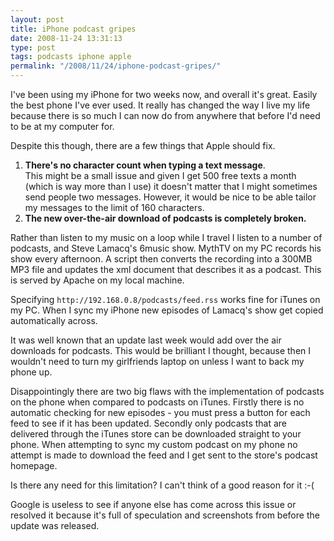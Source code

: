 ```yaml
---
layout: post
title: iPhone podcast gripes
date: 2008-11-24 13:31:13
type: post
tags: podcasts iphone apple
permalink: "/2008/11/24/iphone-podcast-gripes/"
---
```

I've been using my iPhone for two weeks now, and overall it's great. Easily the best phone I've ever used.
It really has changed the way I live my life because there is so much I can now do from anywhere that
before I'd need to be at my computer for.

Despite this though, there are a few things that Apple should fix.

1. **There's no character count when typing a text message**.  
 This might be a small issue and given I get 500 free texts a month (which is way more than I use) it doesn't
 matter that I might sometimes send people two messages. However, it would be nice to be able tailor my
 messages to the limit of 160 characters.
1. **The new over-the-air download of podcasts is completely broken.**

Rather than listen to my music on a loop while I travel I listen to a number of podcasts,
and Steve Lamacq's 6music show. MythTV on my PC records his show every afternoon. A script
then converts the recording into a 300MB MP3 file and updates the xml document that describes
it as a podcast. This is served by Apache on my local machine.

Specifying `http://192.168.0.8/podcasts/feed.rss` works fine for iTunes on my PC. When I sync my
iPhone new episodes of Lamacq's show get copied automatically across.

It was well known that an update last week would add over the air downloads for podcasts. This
would be brilliant I thought, because then I wouldn't need to turn my girlfriends laptop on
unless I want to back my phone up.

Disappointingly there are two big flaws with the implementation of podcasts on the phone when
compared to podcasts on iTunes. Firstly there is no automatic checking for new episodes - you
must press a button for each feed to see if it has been updated. Secondly only podcasts that
are delivered through the iTunes store can be downloaded straight to your phone. When attempting
to sync my custom podcast on my phone no attempt is made to download the feed and I get sent to
the store's podcast homepage.

Is there any need for this limitation? I can't think of a good reason for it :-(

Google is useless to see if anyone else has come across this issue or resolved it because it's
full of speculation and screenshots from before the update was released.
